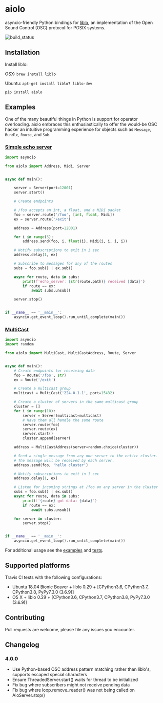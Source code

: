 # aiolo
asyncio-friendly Python bindings for [liblo](http://liblo.sourceforge.net/), an implementation of the Open Sound Control (OSC) protocol for POSIX systems.

![build_status](https://travis-ci.org/elijahr/aiolo.svg?branch=master)

## Installation

Install liblo:

OSX: `brew install liblo`

Ubuntu: `apt-get install liblo7 liblo-dev`

```shell
pip install aiolo
```

## Examples

One of the many beautiful things in Python is support for operator overloading. aiolo embraces this enthusiastically to offer the would-be OSC hacker an intuitive programming experience for objects such as `Message`, `Bundle`, `Route`, and `Sub`.

### [Simple echo server](https://github.com/elijahr/aiolo/blob/master/examples/echo_server.py)

```python
import asyncio

from aiolo import Address, Midi, Server


async def main():

    server = Server(port=12001)
    server.start()

    # Create endpoints

    # /foo accepts an int, a float, and a MIDI packet
    foo = server.route('/foo', [int, float, Midi])
    ex = server.route('/exit')

    address = Address(port=12001)

    for i in range(5):
        address.send(foo, i, float(i), Midi(i, i, i, i))

    # Notify subscriptions to exit in 1 sec
    address.delay(1, ex)

    # Subscribe to messages for any of the routes
    subs = foo.sub() | ex.sub()

    async for route, data in subs:
        print(f'echo_server: {str(route.path)} received {data}')
        if route == ex:
            await subs.unsub()

    server.stop()


if __name__ == '__main__':
    asyncio.get_event_loop().run_until_complete(main())
```


### [MultiCast](https://github.com/elijahr/aiolo/blob/master/examples/multicast.py)

```python
import asyncio
import random

from aiolo import MultiCast, MultiCastAddress, Route, Server


async def main():
    # Create endpoints for receiving data
    foo = Route('/foo', str)
    ex = Route('/exit')

    # Create a multicast group
    multicast = MultiCast('224.0.1.1', port=15432)

    # Create a cluster of servers in the same multicast group
    cluster = []
    for i in range(10):
        server = Server(multicast=multicast)
        # Have them all handle the same route
        server.route(foo)
        server.route(ex)
        server.start()
        cluster.append(server)

    address = MultiCastAddress(server=random.choice(cluster))

    # Send a single message from any one server to the entire cluster.
    # The message will be received by each server.
    address.send(foo, 'hello cluster')

    # Notify subscriptions to exit in 1 sec
    address.delay(1, ex)

    # Listen for incoming strings at /foo on any server in the cluster
    subs = foo.sub() | ex.sub()
    async for route, data in subs:
        print(f'{route} got data: {data}')
        if route == ex:
            await subs.unsub()

    for server in cluster:
        server.stop()


if __name__ == '__main__':
    asyncio.get_event_loop().run_until_complete(main())

```

For additional usage see the [examples](https://github.com/elijahr/aiolo/blob/master/examples) and [tests](https://github.com/elijahr/aiolo/blob/master/test.py).

## Supported platforms

Travis CI tests with the following configurations:
* Ubuntu 18.04 Bionic Beaver + liblo 0.29 + [CPython3.6, CPython3.7, CPython3.8, PyPy7.3.0 (3.6.9)]
* OS X + liblo 0.29 + [CPython3.6, CPython3.7, CPython3.8, PyPy7.3.0 (3.6.9)]

## Contributing

Pull requests are welcome, please file any issues you encounter.

## Changelog

### 4.0.0

* Use Python-based OSC address pattern matching rather than liblo's, supports escaped special characters
* Ensure ThreadedServer.start() waits for thread to be initialized
* Fix bug where subscribers might not receive pending data
* Fix bug where loop.remove_reader() was not being called on AioServer.stop()
